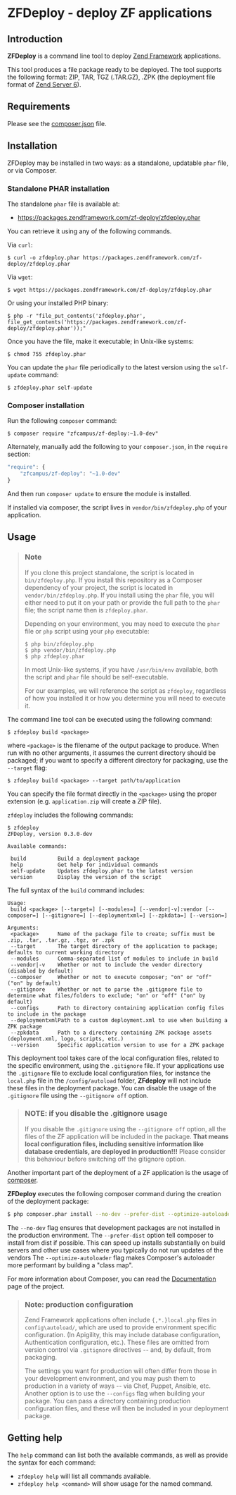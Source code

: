 ZFDeploy - deploy ZF applications
=================================

Introduction
------------

**ZFDeploy** is a command line tool to deploy [Zend Framework](http://framework.zend.com) applications.

This tool produces a file package ready to be deployed. The tool supports the following format:
ZIP, TAR, TGZ (.TAR.GZ), .ZPK (the deployment file format of [Zend Server 6](http://files.zend.com/help/Zend-Server/zend-server.htm#understanding_the_package_structure.htm)).

Requirements
------------
  
Please see the [composer.json](https://github.com/zfcampus/zf-deploy/tree/master/composer.json) file.

Installation
------------

ZFDeploy may be installed in two ways: as a standalone, updatable `phar` file,
or via Composer.

### Standalone PHAR installation

The standalone `phar` file is available at:

- https://packages.zendframework.com/zf-deploy/zfdeploy.phar

You can retrieve it using any of the following commands.

Via `curl`:

```console
$ curl -o zfdeploy.phar https://packages.zendframework.com/zf-deploy/zfdeploy.phar
```

Via `wget`:

```console
$ wget https://packages.zendframework.com/zf-deploy/zfdeploy.phar
```

Or using your installed PHP binary:

```console
$ php -r "file_put_contents('zfdeploy.phar', file_get_contents('https://packages.zendframework.com/zf-deploy/zfdeploy.phar'));"
```

Once you have the file, make it executable; in Unix-like systems:

```console
$ chmod 755 zfdeploy.phar
```

You can update the `phar` file periodically to the latest version using the `self-update` command:

```console
$ zfdeploy.phar self-update
```

### Composer installation

Run the following `composer` command:

```console
$ composer require "zfcampus/zf-deploy:~1.0-dev"
```

Alternately, manually add the following to your `composer.json`, in the `require` section:

```javascript
"require": {
    "zfcampus/zf-deploy": "~1.0-dev"
}
```

And then run `composer update` to ensure the module is installed.

If installed via composer, the script lives in `vendor/bin/zfdeploy.php` of your application.

Usage
-----

> ### Note
>
> If you clone this project standalone, the script is located in `bin/zfdeploy.php`. If you install
> this repository as a Composer dependency of your project, the script is located in
> `vendor/bin/zfdeploy.php`. If you install using the `phar` file, you will either need to put it on
> your path or provide the full path to the `phar` file; the script name then is `zfdeploy.phar`.
>
> Depending on your environment, you may need to execute the `phar` file or `php` script using your
> `php` executable:
>
> ```console
> $ php bin/zfdeploy.php
> $ php vendor/bin/zfdeploy.php
> $ php zfdeploy.phar
> ```
>
> In most Unix-like systems, if you have `/usr/bin/env` available, both the script and `phar` file
> should be self-executable.
>
> For our examples, we will reference the script as `zfdeploy`, regardless of how you installed it
> or how you determine you will need to execute it.

The command line tool can be executed using the following command:

```console
$ zfdeploy build <package>
```

where `<package>` is the filename of the output package to produce. When run with no other
arguments, it assumes the current directory should be packaged; if you want to specify a different
directory for packaging, use the `--target` flag:

```console
$ zfdeploy build <package> --target path/to/application
```

You can specify the file format directly in the `<package>` using the proper extension (e.g.
`application.zip` will create a ZIP file).

`zfdeploy` includes the following commands:

```console
$ zfdeploy
ZFDeploy, version 0.3.0-dev

Available commands:

 build          Build a deployment package
 help           Get help for individual commands
 self-update    Updates zfdeploy.phar to the latest version
 version        Display the version of the script
```

The full syntax of the `build` command includes:

```console
Usage:
 build <package> [--target=] [--modules=] [--vendor|-v]:vendor [--composer=] [--gitignore=] [--deploymentxml=] [--zpkdata=] [--version=]

Arguments:
 <package>      Name of the package file to create; suffix must be .zip, .tar, .tar.gz, .tgz, or .zpk
 --target       The target directory of the application to package; defaults to current working directory
 --modules      Comma-separated list of modules to include in build
 --vendor|-v    Whether or not to include the vendor directory (disabled by default)
 --composer     Whether or not to execute composer; "on" or "off" ("on" by default)
 --gitignore    Whether or not to parse the .gitignore file to determine what files/folders to exclude; "on" or "off" ("on" by default)
 --configs      Path to directory containing application config files to include in the package
 --deploymentxmlPath to a custom deployment.xml to use when building a ZPK package
 --zpkdata      Path to a directory containing ZPK package assets (deployment.xml, logo, scripts, etc.)
 --version      Specific application version to use for a ZPK package
```

This deployment tool takes care of the local configuration files, related to the specific
environment, using the `.gitignore` file. If your applications use the `.gitignore` file to exclude
local configuration files, for instance the `local.php` file in the `/config/autoload` folder,
**ZFdeploy** will not include these files in the deployment package. You can disable the usage of
the `.gitignore` file using the `--gitignore off` option.

> ### NOTE: if you disable the .gitignore usage
>
> If you disable the `.gitignore` using the `--gitignore off` option, all the files of the ZF
> application will be included in the package. **That means local configuration files, including
> sensitive information like database credentials, are deployed in production!!!** Please consider
> this behaviour before switching off the gitignore option.

Another important part of the deployment of a ZF application is the usage of
[composer](https://getcomposer.org).

**ZFDeploy** executes the following composer command during the creation of the deployment package:

```bash
$ php composer.phar install --no-dev --prefer-dist --optimize-autoloader
```

The `--no-dev` flag ensures that development packages are not installed in the production
environment.  The `--prefer-dist` option tell composer to install from dist if possible. This can
speed up installs substantially on build servers and other use cases where you typically do not run
updates of the vendors The `--optimize-autoloader` flag makes Composer's autoloader more performant
by building a "class map".

For more information about Composer, you can read the [Documentation](https://getcomposer.org/doc/)
page of the project.

> ### Note: production configuration
>
> Zend Framework applications often include `{,*.}local.php` files in `config\autoload/`, which
> are used to provide environment specific configuration. (In Apigility, this may include database
> configuration, Authentication configuration, etc.). These files are omitted from version control
> via `.gitignore` directives -- and, by default, from packaging.
>
> The settings you want for production will often differ from those in your development environment,
> and you may push them to production in a variety of ways -- via Chef, Puppet, Ansible, etc.
> Another option is to use the `--configs` flag when building your package. You can pass a directory
> containing production configuration files, and these will then be included in your deployment
> package.

Getting help
------------

The `help` command can list both the available commands, as well as provide the syntax for each
command:

- `zfdeploy help` will list all commands available.
- `zfdeploy help <command>` will show usage for the named command.
